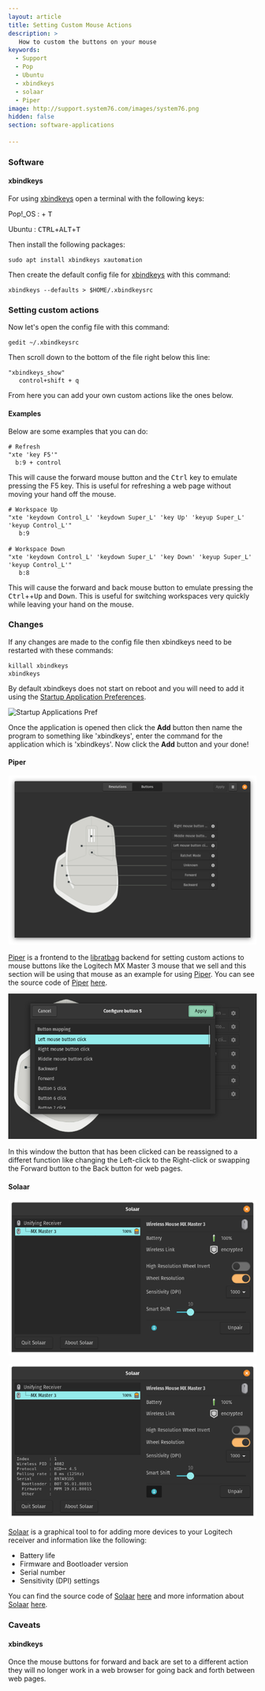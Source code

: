 ```yaml
---
layout: article
title: Setting Custom Mouse Actions
description: >
   How to custom the buttons on your mouse
keywords:
  - Support
  - Pop
  - Ubuntu
  - xbindkeys
  - solaar
  - Piper
image: http://support.system76.com/images/system76.png
hidden: false
section: software-applications

---
```


### Software

#### xbindkeys

For using <u>xbindkeys</u> open a terminal with the following keys:

Pop!_OS : <kbd><span class="fl-pop-key"></span></kbd> + <kbd>T</kbd>

Ubuntu : <kbd>CTRL</kbd>+<kbd>ALT</kbd>+<kbd>T</kbd>

Then install the following packages:

```
sudo apt install xbindkeys xautomation
```

Then create the default config file for <u>xbindkeys</u> with this command:

```
xbindkeys --defaults > $HOME/.xbindkeysrc
```

### Setting custom actions

Now let's open the config file with this command:

```
gedit ~/.xbindkeysrc
```

Then scroll down to the bottom of the file right below this line:

```
"xbindkeys_show"
   control+shift + q
```

From here you can add your own custom actions like the ones below.

#### Examples

Below are some examples that you can do:

```
# Refresh
"xte 'key F5'"
  b:9 + control
```

This will cause the forward mouse button and the <kbd>Ctrl</kbd> key to emulate pressing the F5 key. This is useful for refreshing a web page without moving your hand off the mouse.

```
# Workspace Up
"xte 'keydown Control_L' 'keydown Super_L' 'key Up' 'keyup Super_L' 'keyup Control_L'"
   b:9

# Workspace Down
"xte 'keydown Control_L' 'keydown Super_L' 'key Down' 'keyup Super_L' 'keyup Control_L'"
   b:8
```

This will cause the forward and back mouse button to emulate pressing the <kbd>Ctrl</kbd>+<kbd><span class="fl-pop-key"></span></kbd>+<kbd>Up</kbd> and <kbd>Down</kbd>. This is useful for switching workspaces very quickly while leaving your hand on the mouse.

### Changes

If any changes are made to the config file then xbindkeys need to be restarted with these commands:

```
killall xbindkeys
xbindkeys
```

By default xbindkeys does not start on reboot and you will need to add it using the <u>Startup Application Preferences</u>. 

![Startup Applications Pref](/images/custom-mouse-buttons/startup-applications-pref.png)

Once the application is opened then click the **Add** button then name the program to something like 'xbindkeys', enter the command for the application which is 'xbindkeys'. Now click the **Add** button and your done!

#### Piper

![Piper Buttons Window](/images/custom-mouse-buttons/Piper-2.png) 

<u>Piper</u> is a frontend to the <u>libratbag</u> backend for setting custom actions to mouse buttons like the Logitech MX Master 3 mouse that we sell and this section will be using that mouse as an example for using <u>Piper</u>. You can see the source code of <u>Piper</u> [here](https://github.com/libratbag/piper).

![Piper Buttons Assign Window](/images/custom-mouse-buttons/Piper-3.png)

In this window the button that has been clicked can be reassigned to a differet function like changing the Left-click to the Right-click or swapping the Forward button to the Back button for web pages.

#### Solaar

![Solaar Main Window](/images/custom-mouse-buttons/Solaar.png) 

![Solaar Main Window with information](/images/custom-mouse-buttons/Solaar-2.png) 

<u>Solaar</u> is a graphical tool to for adding more devices to your Logitech receiver and information like the following:

- Battery life
- Firmware and Bootloader version
- Serial number
- Sensitivity (DPI) settings

You can find the source code of <u>Solaar</u> [here](https://github.com/pwr-Solaar/Solaar/) and more information about <u>Solaar</u> [here](https://pwr-solaar.github.io/Solaar/devices).

### Caveats

#### xbindkeys

Once the mouse buttons for forward and back are set to a different action they will no longer work in a web browser for going back and forth between web pages.
